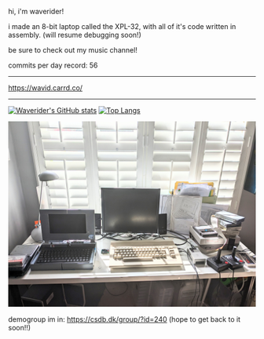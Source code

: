hi, i'm waverider!

i made an 8-bit laptop called the XPL-32, with all of it's code written in assembly. (will resume debugging soon!)

be sure to check out my music channel!

commits per day record: 56
__________________________________________________

https://wavid.carrd.co/
__________________________________________________

[![Waverider's GitHub stats](https://github-readme-stats.vercel.app/api?username=liaminventions&count_private=true&show_icons=true&theme=github_dark)](https://github.com/anuraghazra/github-readme-stats)
[![Top Langs](https://github-readme-stats.vercel.app/api/top-langs/?username=liaminventions&theme=github_dark&hide_progress=true)](https://github.com/anuraghazra/github-readme-stats)

<!---
liaminventions/liaminventions is a ✨ special ✨ repository because its `README.md` (this file) appears on your GitHub profile.
You can click the Preview link to take a look at your changes.
--->

![](https://raw.githubusercontent.com/liaminventions/liaminventions/main/desk.jpg)

demogroup im in: https://csdb.dk/group/?id=240 (hope to get back to it soon!!)